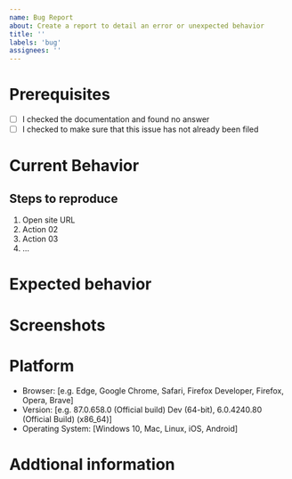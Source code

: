 ```yaml
---
name: Bug Report
about: Create a report to detail an error or unexpected behavior
title: ''
labels: 'bug'
assignees: ''
---
```


# Prerequisites

<!--
Please answer the following questions for yourself before submitting an issue
-->

- [ ] I checked the documentation and found no answer
- [ ] I checked to make sure that this issue has not already been filed

# Current Behavior

<!--
Describe what is the current behavior
-->

## Steps to reproduce

<!--
Please provide detailed steps for reproducing the issue
-->

1. Open site URL
2. Action 02
3. Action 03
4. ...

# Expected behavior

<!--
Describe what is should be the expected behavior
-->

# Screenshots

<!--
If posssible, provide some screenshot can be helpful for the investigations
-->

# Platform

- Browser: [e.g. Edge, Google Chrome, Safari, Firefox Developer, Firefox, Opera, Brave]
- Version: [e.g. 87.0.658.0 (Official build) Dev (64-bit), 6.0.4240.80 (Official Build) (x86_64)]
- Operating System: [Windows 10, Mac, Linux, iOS, Android]

# Addtional information

<!--
Provide any other information that can help for the investigations or to fix the issue
- Link
- Logs
-->